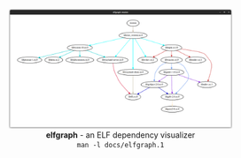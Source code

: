 <p align="center">
  <img src="docs/screenshot.png" width="80%" /><br>
  <b>elfgraph</b> - an ELF dependency visualizer<br>
  <code>man -l docs/elfgraph.1</code>
</p>